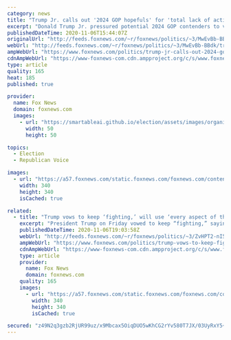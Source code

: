 ```yaml
---
category: news
title: "Trump Jr. calls out '2024 GOP hopefuls' for 'total lack of action' in ballot-counting fight"
excerpt: "Donald Trump Jr. pressured potential 2024 GOP contenders to vocally support President Trump as the president continues to air often unfounded grievances about alleged voter fraud. "
publishedDateTime: 2020-11-06T15:44:07Z
originalUrl: "http://feeds.foxnews.com/~r/foxnews/politics/~3/MwEvBb-BBdk/trump-jr-calls-out-2024-gop-hopefuls-ballot-counting-fight"
webUrl: "http://feeds.foxnews.com/~r/foxnews/politics/~3/MwEvBb-BBdk/trump-jr-calls-out-2024-gop-hopefuls-ballot-counting-fight"
ampWebUrl: "https://www.foxnews.com/politics/trump-jr-calls-out-2024-gop-hopefuls-ballot-counting-fight.amp"
cdnAmpWebUrl: "https://www-foxnews-com.cdn.ampproject.org/c/s/www.foxnews.com/politics/trump-jr-calls-out-2024-gop-hopefuls-ballot-counting-fight.amp"
type: article
quality: 165
heat: 185
published: true

provider:
  name: Fox News
  domain: foxnews.com
  images:
    - url: "https://smartableai.github.io/election/assets/images/organizations/foxnews.com-50x50.jpg"
      width: 50
      height: 50

topics:
  - Election
  - Republican Voice

images:
  - url: "https://a57.foxnews.com/static.foxnews.com/foxnews.com/content/uploads/2020/01/340/340/Screen-Shot-2020-01-15-at-11.36.03-AM.png?ve=1&tl=1"
    width: 340
    height: 340
    isCached: true

related:
  - title: "Trump vows to keep ‘fighting,’ will use ‘every aspect of the law’ in ballot-counting battle"
    excerpt: "President Trump on Friday vowed to keep “fighting,” saying he will use “every aspect of the law” as election officials in key battleground states continue to count ballots for the uncalled 2020 presidential race."
    publishedDateTime: 2020-11-06T19:03:58Z
    webUrl: "http://feeds.foxnews.com/~r/foxnews/politics/~3/ZvHPT2-nI5E/trump-vows-to-keep-fighting-will-use-every-aspect-of-the-law-in-ballot-counting-battle"
    ampWebUrl: "https://www.foxnews.com/politics/trump-vows-to-keep-fighting-will-use-every-aspect-of-the-law-in-ballot-counting-battle.amp"
    cdnAmpWebUrl: "https://www-foxnews-com.cdn.ampproject.org/c/s/www.foxnews.com/politics/trump-vows-to-keep-fighting-will-use-every-aspect-of-the-law-in-ballot-counting-battle.amp"
    type: article
    provider:
      name: Fox News
      domain: foxnews.com
    quality: 165
    images:
      - url: "https://a57.foxnews.com/static.foxnews.com/foxnews.com/content/uploads/2018/09/340/340/john-roberts.png?ve=1&tl=1"
        width: 340
        height: 340
        isCached: true

secured: "z49N2q3gzb2RjUR99uz/x9Mbcax5OiqDUO5wKhCG2rYv580T7JX/03UyRxY5+x3vLI6eG6qX9VGwHhh/Qc79G0TMGZo9dI9RUAtah1YbuIeNyrEazdNyUicAh2lONrRSytJf0rayCH4qjPhGCj6y+0UVNlzPtbS0NdRLHTYeMTJk8FX4DYcMiEFT8Hif6camw6UVEHDw9bYepVY+KoPCI2b70RwlnJqzmGbXZkk5POVGPQ2S200GMfO4hg0G1ZELjILo1sWeRvv57LfW1EJB+7dmD9lqO6RJJ7Vd91xBUCFsbGsOgxy3UwbiXABIFPdf4zN6ka+Lla66xrKMrkB8o+bMTRFYUjF5UkIF6h5flHg=;2EmVIMmoM8Y8e5ZfKouCSw=="
---
```


